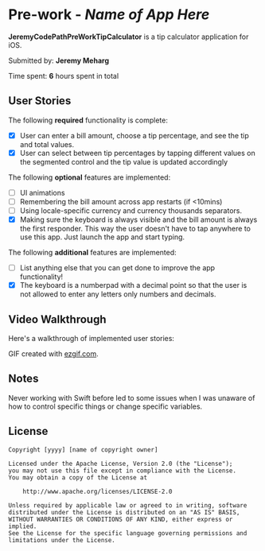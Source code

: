 # Pre-work - *Name of App Here*

**JeremyCodePathPreWorkTipCalculator** is a tip calculator application for iOS.

Submitted by: **Jeremy Meharg**

Time spent: **6** hours spent in total

## User Stories

The following **required** functionality is complete:

* [x] User can enter a bill amount, choose a tip percentage, and see the tip and total values.
* [x] User can select between tip percentages by tapping different values on the segmented control and the tip value is updated accordingly

The following **optional** features are implemented:

* [ ] UI animations
* [ ] Remembering the bill amount across app restarts (if <10mins)
* [ ] Using locale-specific currency and currency thousands separators.
* [x] Making sure the keyboard is always visible and the bill amount is always the first responder. This way the user doesn't have to tap anywhere to use this app. Just launch the app and start typing.

The following **additional** features are implemented:

- [ ] List anything else that you can get done to improve the app functionality!
- [x] The keyboard is a numberpad with a decimal point so that the user is not allowed to enter any letters only numbers and decimals.

## Video Walkthrough

Here's a walkthrough of implemented user stories:

[](https://i.imgur.com/G5A4fDX.gif)


GIF created with [ezgif.com](https://ezgif.com/).

## Notes

Never working with Swift before led to some issues when I was unaware of how to control specific things or change specific variables.

## License

    Copyright [yyyy] [name of copyright owner]

    Licensed under the Apache License, Version 2.0 (the "License");
    you may not use this file except in compliance with the License.
    You may obtain a copy of the License at

        http://www.apache.org/licenses/LICENSE-2.0

    Unless required by applicable law or agreed to in writing, software
    distributed under the License is distributed on an "AS IS" BASIS,
    WITHOUT WARRANTIES OR CONDITIONS OF ANY KIND, either express or implied.
    See the License for the specific language governing permissions and
    limitations under the License.
